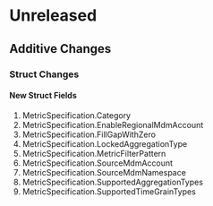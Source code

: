 # Unreleased

## Additive Changes

### Struct Changes

#### New Struct Fields

1. MetricSpecification.Category
1. MetricSpecification.EnableRegionalMdmAccount
1. MetricSpecification.FillGapWithZero
1. MetricSpecification.LockedAggregationType
1. MetricSpecification.MetricFilterPattern
1. MetricSpecification.SourceMdmAccount
1. MetricSpecification.SourceMdmNamespace
1. MetricSpecification.SupportedAggregationTypes
1. MetricSpecification.SupportedTimeGrainTypes
